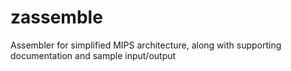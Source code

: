 # zassemble
Assembler for simplified MIPS architecture, along with supporting documentation and sample input/output
